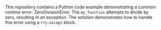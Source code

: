 This repository contains a Python code example demonstrating a common runtime error: ZeroDivisionError.  The `my_function` attempts to divide by zero, resulting in an exception.  The solution demonstrates how to handle this error using a `try-except` block.